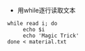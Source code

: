 + 用while逐行读取文本

```shell
while read i; do
     echo $i
	 echo 'Magic Trick'
done < material.txt
```
